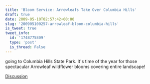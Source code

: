 ```yaml
---
title: 'Bloom Service: Arrowleafs Take Over Columbia Hills'
draft: true
date: 2009-05-10T02:57:42+00:00
slug: '200905100257-arrowleaf-bloom-columbia-hills'
is_tweet: true
tweet_info:
  id: '1748775809'
  type: 'post'
  is_thread: False
---
```




going to Columbia Hills State Park. It's time of the year for those spectacular Arrowleaf wildflower blooms covering entire landscape!

[Discussion](https://x.com/sytelus/status/1748775809)

